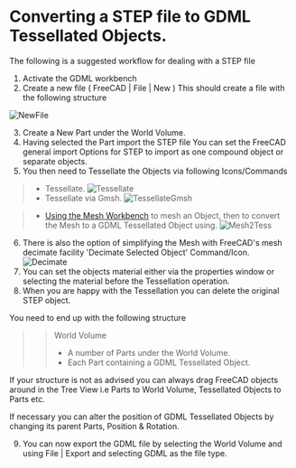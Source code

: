 # Converting a STEP file to GDML Tessellated Objects.

The following is a suggested workflow for dealing with a STEP file
1. Activate the GDML workbench
2. Create a new file ( FreeCAD | File | New )
This should create a file with the following structure

![NewFile](https://github.com/KeithSloan/GDML/wiki/wiki_images/NewFile.jpg)

3. Create a New Part under the World Volume.
4. Having selected the Part import the STEP file
You can set the FreeCAD general import Options for STEP to import as one compound object or separate objects.
5. You then need to Tessellate the Objects via following Icons/Commands
> * Tessellate. 
![Tessellate](https://github.com/KeithSloan/GDML/wiki/wiki_images/GDML_Tessellate.svg)
> * Tessellate via Gmsh. 
![TessellateGmsh](https://github.com/KeithSloan/GDML/wiki/wiki_images/GDML_Tessellate_Gmsh.svg)

> * [Using the Mesh Workbench](https://github.com/KeithSloan/GDML/wiki/UsingMeshWorkBench) to mesh an Object, then to convert the Mesh to a GDML Tessellated Object using. 
![Mesh2Tess](https://github.com/KeithSloan/GDML/wiki/wiki_images/GDML_Mesh2Tess.svg)  
6. There is also the option of simplifying the Mesh with FreeCAD's mesh decimate facility
'Decimate Selected Object' Command/Icon. 
![Decimate](https://github.com/KeithSloan/GDML/wiki/wiki_images/GDML_Decimate.svg) 
7. You can set the objects material either via the properties window or selecting the material before the Tessellation operation.
8. When you are happy with the Tessellation you can delete the original STEP object.

You need to end up with the following structure 
>> World Volume
>> * A number of Parts under the World Volume.
>> * Each Part containing a GDML Tessellated Object.

If your structure is not as advised you can always drag FreeCAD objects around in the Tree View i.e Parts to World Volume,
Tessellated Objects to Parts etc.

If necessary you can alter the position of GDML Tessellated Objects by changing its parent Parts, Position & Rotation.

9. You can now export the GDML file by selecting the World Volume and using File | Export and selecting GDML as the file type.  